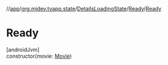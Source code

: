 //[app](../../../../index.md)/[org.mjdev.tvapp.state](../../index.md)/[DetailsLoadingState](../index.md)/[Ready](index.md)/[Ready](-ready.md)

# Ready

[androidJvm]\
constructor(movie: [Movie](../../../org.mjdev.tvapp.data/-movie/index.md))
